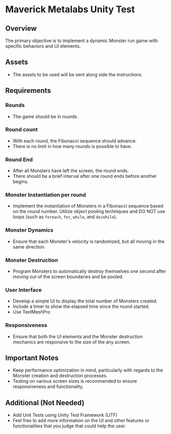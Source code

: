 # Maverick Metalabs Unity Test

## Overview
The primary objective is to implement a dynamic Monster run game with specific behaviors and UI elements.


## Assets
- The assets to be used will be sent along side the instructions.

## Requirements

### Rounds
- The game should be in rounds.

### Round count
- With each round, the Fibonacci sequence should advance.
- There is no limit in how many rounds is possible to have. 

### Round End
- After all Monsters have left the screen, the round ends.
- There should be a brief interval after one round ends before another begins.

### Monster Instantiation per round
- Implement the instantiation of Monsters in a Fibonacci sequence based on the round number. Utilize object pooling techniques and DO NOT use loops (such as `foreach`, `for`, `while`, and `do/while`).

### Monster Dynamics
- Ensure that each Monster's velocity is randomized, but all moving in the same direction.

### Monster Destruction
- Program Monsters to automatically destroy themselves one second after moving out of the screen boundaries and be pooled.

### User Interface
  - Develop a simple UI to display the total number of Monsters created.
  - Include a timer to show the elapsed time since the round started.
  - Use TextMeshPro

### Responsiveness
  - Ensure that both the UI elements and the Monster destruction mechanics are responsive to the size of the any screen.

## Important Notes
- Keep performance optimization in mind, particularly with regards to the Monster creation and destruction processes.
- Testing on various screen sizes is recommended to ensure responsiveness and functionality.

## Additional (Not Needed)
- Add Unit Tests using Unity Test Framework (UTF)
- Feel free to add more information on the UI and other features or functionalities that you judge that could help the user.